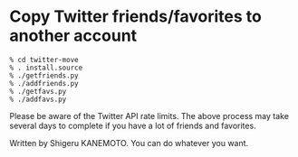 Copy Twitter friends/favorites to another account
=================================================

```
% cd twitter-move
% . install.source
% ./getfriends.py
% ./addfriends.py
% ./getfavs.py
% ./addfavs.py
```

Please be aware of the Twitter API rate limits. The above process may take several days to complete if you have a lot of friends and favorites.

Written by Shigeru KANEMOTO. You can do whatever you want.

